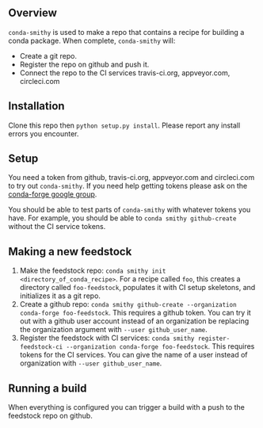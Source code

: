 Overview
--------

`conda-smithy` is used to make a repo that contains a recipe for building a conda package. When complete, `conda-smithy` will:

+ Create a git repo.
+ Register the repo on github and push it.
+ Connect the repo to the CI services travis-ci.org, appveyor.com, circleci.com

Installation
------------

Clone this repo then `python setup.py install`. Please report any install errors you encounter.

Setup
-----

You need a token from github, travis-ci.org, appveyor.com and circleci.com to try out `conda-smithy`. If you need help getting tokens please ask on the [conda-forge google group](https://groups.google.com/forum/?hl=en#!forum/conda-forge).

You should be able to test parts of `conda-smithy` with whatever tokens you have. For example, you should be able to `conda smithy github-create` without the CI service tokens.

Making a new feedstock
----------------------

1. Make the feedstock repo: `conda smithy init <directory_of_conda_recipe>`. For a recipe called `foo`, this creates a directory called `foo-feedstock`, populates it with CI setup skeletons, and initializes it as a git repo.
2. Create a github repo: `conda smithy github-create --organization conda-forge foo-feedstock`. This requires a github token. You can try it out with a github user account instead of an organization be replacing the organization argument with `--user github_user_name`.
3. Register the feedstock with CI services: `conda smithy register-feedstock-ci --organization conda-forge foo-feedstock`. This requires tokens for the CI services. You can give the name of a user instead of organization with `--user github_user_name`.

Running a build
---------------

When everything is configured you can trigger a build with a push to the feedstock repo on github.
